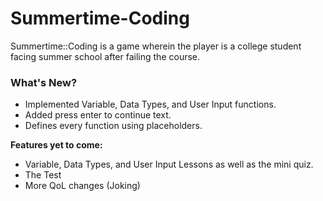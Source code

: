 # Summertime-Coding
  Summertime::Coding is a game wherein the player is a college student facing summer school after failing the course.
<br/>
### **What's New?**
- Implemented Variable, Data Types, and User Input functions. 
- Added press enter to continue text. 
- Defines every function using placeholders.

**Features yet to come:**

- Variable, Data Types, and User Input Lessons as well as the mini quiz.
- The Test
- More QoL changes (Joking)
